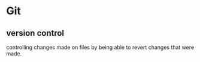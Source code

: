 # Git

## version control 

controlling changes made on files by being able to revert changes that were made.
